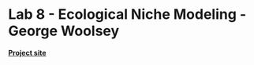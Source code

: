# Lab 8 - Ecological Niche Modeling - George Woolsey

[**Project site**](https://georgewoolsey.github.io/ecol620_Lab8/)
